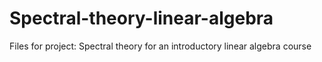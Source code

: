 # Spectral-theory-linear-algebra
Files for project: Spectral theory for an introductory linear algebra course

